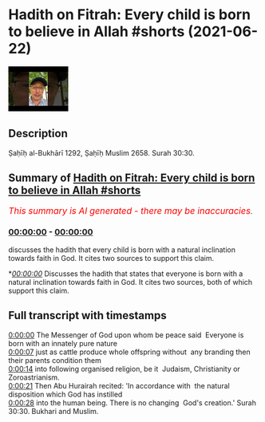 # Hadith on Fitrah: Every child is born to believe in Allah #shorts (2021-06-22)

![alt Hadith on Fitrah: Every child is born to believe in Allah #shorts](RQ7YDB1pKTE.jpg "Hadith on Fitrah: Every child is born to believe in Allah #shorts")

## Description

Ṣaḥīḥ al-Bukhārī 1292, Ṣaḥīḥ Muslim 2658.
Surah 30:30.

## Summary of [Hadith on Fitrah: Every child is born to believe in Allah #shorts](https://www.youtube.com/watch?v=RQ7YDB1pKTE)


*<span style="color:red; font-size:125%">This summary is AI generated - there may be inaccuracies</span>. [](/)*

### [00:00:00](https://www.youtube.com/watch?v=RQ7YDB1pKTE&t=0) - [00:00:00](https://www.youtube.com/watch?v=RQ7YDB1pKTE&t=0)

 discusses the hadith that every child is born with a natural inclination towards faith in God. It cites two sources to support this claim.

**[00:00:00](https://www.youtube.com/watch?v=RQ7YDB1pKTE&t=0)* Discusses the hadith that states that everyone is born with a natural inclination towards faith in God. It cites two sources, both of which support this claim.

## Full transcript with timestamps

[0:00:00](https://youtu.be/RQ7YDB1pKTE?t=0) The Messenger of God upon whom be peace said 
Everyone is born with an innately pure nature    
[0:00:07](https://youtu.be/RQ7YDB1pKTE?t=7) just as cattle produce whole offspring without 
any branding then their parents condition them    
[0:00:14](https://youtu.be/RQ7YDB1pKTE?t=14) into following organised religion, be it 
Judaism, Christianity or Zoroastrianism.    
[0:00:21](https://youtu.be/RQ7YDB1pKTE?t=21) Then Abu Hurairah recited: 'In accordance with 
the natural disposition which God has instilled    
[0:00:28](https://youtu.be/RQ7YDB1pKTE?t=28) into the human being. There is no changing 
God's creation.' Surah 30:30. Bukhari and Muslim.  
